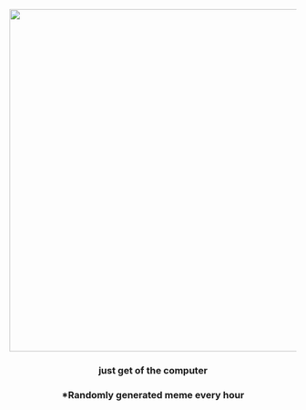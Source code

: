 <p align="center">
        <img src="https://i.redd.it/7220pbpd36191.png" width="600" height="600">
        </p>
        <h3 align="center">just get of the computer</h3>
        <h3 align="center">*Randomly generated meme every hour</h3>
    